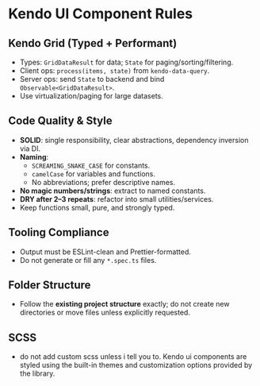 # Kendo UI Component Rules

## Kendo Grid (Typed + Performant)
- Types: `GridDataResult` for data; `State` for paging/sorting/filtering.
- Client ops: `process(items, state)` from `kendo-data-query`.
- Server ops: send `State` to backend and bind `Observable<GridDataResult>`.
- Use virtualization/paging for large datasets.

## Code Quality & Style
- **SOLID**: single responsibility, clear abstractions, dependency inversion via DI.
- **Naming**:
  - `SCREAMING_SNAKE_CASE` for constants.
  - `camelCase` for variables and functions.
  - No abbreviations; prefer descriptive names.
- **No magic numbers/strings**: extract to named constants.
- **DRY after 2–3 repeats**: refactor into small utilities/services.
- Keep functions small, pure, and strongly typed.

## Tooling Compliance
- Output must be ESLint-clean and Prettier-formatted.
- Do not generate or fill any `*.spec.ts` files.

## Folder Structure
- Follow the **existing project structure** exactly; do not create new directories or move files unless explicitly requested.

## SCSS
- do not add custom scss unless i tell you to. Kendo ui components are styled using the built-in themes and customization options provided by the library.
